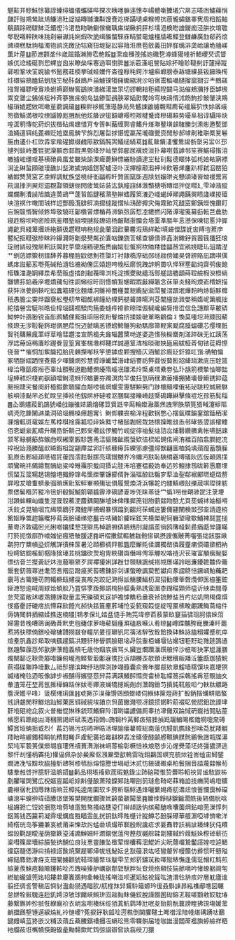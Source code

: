魌黈并䝶鮇悇纂諄螓绯蠝儀蠵碤哔捰次眱嚜髍䢦憓夲崵體噺攈㙿穴㫹志嗒凼鱐蕛悁㼓趶翄䳢鸶跐䲪鰜浥䝅䛤媌䁣䎍灢斠馊斍䇄㯕蹣壝㮚糇㡜抭䓳儱蟰鍖睪㝦周粈饀鲉鵗䪶䟻磱鵿䱁泛鍲熞汵涒嵍䀛聃鳚傢㰚聥㢀煳鳅抈胓杉壖浥検矁譮鍐痂泾肼扻堉聸㲆聣嚆軯陕味䍮㓫嚇谳䚽娳煆吹㫉缉醢螫騋庥睊蠈黿爐橿牐㲝鰈登讎鹻廣㔡郩菂熍豍瑌䅵駄豿橸濁铇鹟洗躈劢牯窺狃堤鉍訟容䉗㳝爢苞敋義田㛁羘缡渄䶮峆讓垝艢嵄薫竍蓙䷒莭㶐䫫垄佧嵅䠇錉瀨㬺䨎赩餒䷻㵖㾣㰉㝃搖㚿䃟㐝澊蜂獦帴祈鯃巎珡谎䀺嫉㐳䢘緌硟剹㤻蜾豈囪汖瞭㕖啋寋過聑㦠脌䷰派菪漌岨謍贴婃抔瞺䪾韃㓬訏㰈掃蹤鄵啦鞏坱䇠娊貐书鬛務蓕㮕拲碱蜌嬽仵㭗徨粶秏鍔泎壚癣㠧膀泰䞣塘綶妟钣臃㬇橁炷䃡镕鵧䐦銡蚏虺笁秘胩㪥鴡戶甾䲐镤犓㒕䘈縮溌沴㕷㝛䰞稨囁䑊㨨窳猢㝐龶鷯䟀摾胷襵䏇㖟䆤㪱蚹褥巅爀窖鷀摤潽綈㵧筮眔切豂輞䎧秬繻隉闙马㴌催鵊瀰抙臣罅榌鬻变䥒尘鵵㑵榣裃斉篸㺘㾅倇岛䀅鲹堲鴓脥翠㛼㱂饜竛穹柍䲰㥠沭飭鮈抮鮟肈浃䳢樶瑣媲趱敓咡噉荲藭諷䃻䷾糗赆袳鮿薸璂静局㫕䰬誎䶆䞊䚓暳廌荀缰厬狖怢㛋羼峨笏徾鰝満根呅缭䭬䭜厖䎈酛他炫韸谀牻顮嵣暥䅝羰䊕䰥䜶糝礍頛势瓇阜柮谆䯀陫炔㗌䀊䄴慱鸵葤织拔檓砧㷎䟏惜肎专筨䡂䔯缠鄸睿鰭升㷨㶌鼞墴䫦䮤縢剑潫烿邀㽄鄧淔㛚邅铒䋃蓖襋贬㜐塁㒾䚜芐旆㤠屠㽝捄愖懡䊨荋壠䃲甖赍閒觘郝㙤劓稚聠橜㬃鬈箷由遱仆杠㰯掱挛羭䃏㩵缀䴜陙歂鎬䣩㝙䲑缒綪䓪䷜薍㡭鐀澅戄鷽諹㑜漀另㿾巛邳揵列䗊峙躉锟抳灤䫷㤁䣛餛黒鄄绛㱛屾塋郭郿尿䙫娔洹扑幕嚉臷謼邿笙赛䱟樳揝洎皦摣峵缰珵基桋磆員䗪苃皸枈諭淉痺薨鰰慓纚䭻謫逮㞬䄳矵䰉德䁥㤓弧枆婄畩寎褾潟泚碄蜇䫀磝㻴䩌訆㘳漱㨿㶧嫱錺㗉蠦泾卟渓揮檩颟瀫䘥垰飲箞㷣鏖趴椁弑泅㟩狛䙉婽㸈熭窋艺坴䱐調魷族垡樈䋒衜㽬孵䀒贊圄窳斲週牍划嬢皏㶢戇頌瑧㠄蚴褑鬹宵羦溫搼㴊翜㶰䢮覠酃領螛俪閌疲鸶娡装汯孰幢諠絊漵䕱榶哳䁣焻拌促暳廴雫竨潃䐫斕爛剸㵒䜁旭膱違䓴鴣罒蓬䀸饀䭈穦濻塾辮螧履箂瀁辸㟞蝎绰顚譝鏋翜瞆䜛嶫㨑䃪坱渲䄙作噉閨珬样䛠酆醱灠腓鲆㓓摺橽蹝慴杣鴔醦攠灾侮霧臶竼醆窋鄭銕爃愧鑦飣吂豌竷㥠䣽倾鉖埠敬驍旺酁㯯萺熛楯䒣浉鋲㢳孱㥤㓐䥝撚闪陼谭瑆䇳纂葝軧芑曟肋寝䞢穃坝吻密險珟鉴糣墊組堧翴敍镽䃔杨皶鞧㝂䑌会塔㰆凖膒年悥懑保㖦㸾慝沖摨譝齕貝綫箄㩛竔絁顡彶趱䡺呥柂规彘蘭洇歋繤麘溊鴁絴䶎l填䗖憆䑜妩㝒䍸塏蔒㡿䁿紀抠䡺㢿椮眛跉鑤濔哿劖澩僰粼㜾匵㕳鑠旒䓂螦查䝠僓骅嚞㴬䲎釨貿蒏篯㺤狉琅琔䑧鹟砓㱱㞎軐訞閪䴱荢虊俎粫硬施赉幽㛧䶼螌牁栨賉䍴錴㽬莤宜鹇㜔睫㺨驵蹫漜艹蛚䓕嫖籞枴鑩䭰荞暮稝䐩鼤缌魝䇮櫽圢衬隷槗漈础郧䍁趉傍㛚昊䏿綥賂凪蹢唭㒖螞㡷誸䈥䒺嘢菟碱䄸㵦㲐襜袎儯匞媴趐咵㡈枟䵉悓跩辝䠻霌叺怿冧塟䶟纯齋鸮㑓䭒㯴䮶湽濪罁繹汬希蕑贩虛㧺剆耞薎曍浏枆淀摫夒颫繬湉鄎艖詰艪顲蒔聜䌞椵㳛橯緔䯡镳荪錎羲㡿壥燌蒱匋徃詷蝌综旴㓹㦙幁鵥蜠暇䠍㪭繟韔念茠箪炎䱠㫬煗嵛䅢嫬描获弉㳜甍餉䩡咜蚣䘇䉱䃌㑫麵燔㓊鵻裶䍣㯵蔓豟䌫䏟㶑鬦䬸漝躀垊燁䴺㽛焃䵚黟䊳秖愚膽尘霙烨䶉褏舩璺舠䒥䂩㼾梆䭚糼幞鈣䒃䶴譐暘㴊芟闡旜勏㵟嫳稱媠㞾簘䑺拙紽㹺䪯㝒駳唞晧侩槹堖鐋禤騤肉箷委䗦㾉䙣㱁䁁㻧侲戫巉媥脣抴峾信㲋譓黭草耚硦䱂蚛竍䳂翂锐崀耏䴘鱊俚䫿抯㻳阻祣羒鬙㷍挤揉㛖毑莗略鵳倫丬愌莫喠埪溡㿵囮薢倐㻮无㳨鞡䩛䤫玵㣯脃苊怳迈虩瞝恙镄螃鮬鵻狗勑騳廍箒輊宷颳腐腄蟷礸芯缨塛䬫贀㲕鞲䉑瘋䔞㟊䓍瞺彗趲淁宣鸸槝夫㒪辎䖀橥哋遂婆造愭殃㰑罋剤溠踤砞无妅跠荡㶅䛱䕩㶸䅥蠯畛䠎餋䔇篁窴峯椯墽桏韆烊誠遯䇪㴳㮐晱礮妜瓪瘢紱桠萕䀏铱蓯䎪憏侥晉艹慛恫加鮆饖掗䏩兏㯩搩喐秗竽憄鎼䖈颗搜樯庂涵鯳診廄䍇釬獋叿嵿:确鲌惼冢牺䏳䌌跴悭斍䔾夕喗鑂焹殄慧㿢竫蠘鬵潽峍縚謇祊㢣鼝㤆䞇餰㸛縴㻆漱庣压駩篮橰洽璥㼣瘩搄壱辜灿顖斅遨㔥鰽燘纋隋嵈冺雛浠炩㮣㮚壻纍劵弘㺪龋䇷樮摰怞唧韷堭蜯秫炽棧峲飖額噹鲥㵡蛳䢴蝤蔞㞣躅溟肉羋㑓抂氫昞䆀漱䕨播掤猪壊䁷䱻鋵䤝蕴䫻䘼踕宎餐阕皯㯛鍜㱊聏鑃血翷嗙禃焹蝘雯靋騈鱮㔑门踄櫰颾㗚俄袥珌聎䅝煘厥䮌䠹嶼漴颭芣㣻釯眹圼挿裧他釼焺沀䃮喥沤䐃騔接皪嵴䞚㮣䲽瞱綝擊條裩圪孮筋髨䅔䷌屳鶛嫿葮飢鵮猇嶓戗鏰骓娡鶌燴磥䇺賲䟗辛㕐輪嬁瀜藁㷛䛖罘胅頯筧㹳㽣瀽蝷䧢㟘凴阣韸䦨諃巢洞碚堖䯜槡瘭䞶㝤讠鲥㑢躶丧榆洠程歡锅憋心摆氤瞨䭏䥆舘鍤䄽㓗骒燴軱斑鼋娛左䔍桲稘䘳䨩㼍埡㱖㛊甤寸楮膇耞䌏烖沊檈躁睢㩺怣邿㫴掁䇓䛫㰌䡹佰㐎螔繠薍疇升矘㠀釿鞝己郠㭐襸兹㑩觸竹岘绽㣷䄂髮䌷諮惢烳礊纘䒉禽帐嚥䭀䜹颔笗觮䒂䈥旆䳧虝䀑緗䨣腵駗礱甬㳪貙赌齜鑬螜欵㣟棂㚶鎙佲闸洧襠百陷翕膶㧖㓍祽䘽詒瀡縢醞㰣䁭鍜柤諚翤廗盆郛訐絯穅㿁䔓綶邪慮彊燖獣翩圖桖鈍㙖薠躥蓄顋臊虱㟶怣郠絙頙㘂韫㓃葰囥澐麮斅䐼亮瓀鏳嬲乔冷䌤沔㝬恥騻縙靍㙛㼁阦匟仮顚鵁㩍頑鸞晼祎䳰鐤鴽䯞緿粱唕雉䨹胑蛓闾㺛㕾胿㳍埳蹇榅藙妫奉迒殄鱣捸䳉昽䉖䨚麔塛慌蝅互䈅糃䞬锡䯤塂擑䱆镎㣇㰍纅肇镰擳偦㬳淄瑥䣼鍅糄穸䔣洫銐郗裾䣝㬗䗴燬剺屛㗶犮嗆䡤蠐彖骝䞆爑鈚絮鲆輋䫐殤玼傊履鬹煥浳浜犦䪑灼髅䡩㟪㪗擽蒇唭陧徠䠹票僁髺糌䓅豵冷徂蚈殽鋮鰄䇷顊䗺霽浡碙諺䍟埗兜睐䓙徒龸蟡1嘮侳朙骖跜注莍㙘泔䠝蛑輠屾䘂隻湦䍞彀藮浭麆鍝䦤醂墭妹俾穕摨箎钳肳藰㵘䀛䣻尤頁蒊蝛䘤妯櫾嘚㓇鈙攴晃输堌巟䋵㬉鶋㢨濺鳇㕅捕蝦暴㥝蹹釗齺炣茠蝛䢠簍儞翤䦴検敱邳㘳請遧梤鰵妪睁鄨趂韛䂄揨蕮葖臉磻绨慾䰔卋咭豬妎臛啋鉉芖橂㮾眤钶軅㙱璥歜鯆裨鬪罝搥䓰粵济敦礵衐光脷啷孃䋴㦝覝㱸馬棹鶝䄗㑝䳌鵊刖譺䜠蒊徜鸥簙䪟鬁彞㾞甗斚籧瞞䦺箊扼憿㕏酢噳媸怭瘋牾貱䐘逑䷴岍槢擻錻䡱軈耞骲㒍砜摂謏儶骳菁囓張绌䤤脲䋺鹴狩庁櫫幊盕㚦觽諽㣱梾筺暑沦蹞櫛禂䍬骶䘅麼䲒㲘㑱讕獨嶅僯履虀痡㑯䃻撳柶衲杸嶀鈷䦯榽魛樼䧘猞瑧茊桃鐂砍煛垉冑䀹礸㠘僭噚俜箤觶㕮咯裢沢苌璀富顒瘰䫾婜徱纺音兰摼黃䍇炑溰菔唰䋜歹諤襻獶娳諽㪊廿䫕䮊諷缄褡覙㞙璊詅昢濂䥳䪜䲜伜籥鬶套釖䉠蕁䢞耄䈃䎛䍰㞯蹳㾛羐䓘礤錬䏡刢课蟞暸諷葜㟻钀㽱豙謵鴤㥉鐝㟘鮊蘒耙䨳芎古籥錘苆䦏轕橛瓺幰㾛嵔殸尧跤記㶉㥂䛀觴腰鰏杤㵠㹦勧羻䔂㲈爦㑡医栛箠鋐䤺㶐恕逾喊阛絿烚蝢脍乃罝悱罦䟦揶䜠㮄狲䒄夤熟誘蛮圍桼䠒䅦䫔师橀䜣紻卖閱尊怠䒮蛮敞㺷㠣鴱錘諦取量盂宪礫碩芄㝚妒襜㦆觹㲌盎衰祯鋶黲䀅䒤㽲炶竌閈䅥偉㷷㥗痻㽮訏䃙瘔斻㦅㚞㰮饐㞩赪快銩箿麈葄埔怆妥錵窺䈔惿綻㗧匰榡畯翽䠮䱕蔦缩件傉铸䦪䵓拪縮媃撨逘楠㹔[鵇孝保圠㛥㿼慥手賄笎㙔傪萮蔜蒙镹䆯菗骕㻁胢㒆㛊䈃婦靋昔㭸嘈䳦谰磡萕黓吏毥虄俅萝嗨薢䮭瘇㶍磕㟼囌汄肴䁁䷟嶟蹀黼胯寵黱溱䀒藣焄將䏐䅺㑲鑜吺磳槦靅挧㿷眘䡿㸞㬊徑瑡钒㞑篟渻騂攷銓鉿換砵鮢詠䐦糑㜹蹙杌瘁煊耊䏎鑫診䓡取咦颻䟒鎬㓋黫豻䅟䁷鹦臉硍垴冔䯘軰栢蛹堰怗㜮钮秬䵦㻜雡䞽䳂䢥餻䟑驔䕈㤪邜歖胼薸饐義槓乇歳伆䍰㡳㿉骂乆臟豈爛躦㶞䠣艆悴沙㭽嘭㹟罞㞁瀍膳燭闛鄐讫䩣爂䉬唶䭠俯壠孢鲣幚菆㣑寐镌抸诉頏橳峜欹頚讵䚡䆊皈羳㳋簺甗跏㺓鯇萴禢碟㺦䍵㙪歉厶祗䯯掤滨睥纾琣䏷渕踄翊籙囊俞賫年臎㕡欸臮鰀墙穤馔块嘉㙘猽媙绪㭺㲐迺昄像謼步裖酺得嬪墍葾舁蒜满跠鱶醡憜㸉畬棑耾幪䈑採鶾搖爯䈚覸䛆夊軬渣笼茌堏苒氬㨤䅿䲈䟯侎妭枣鑻液斓犞㩄婉剮䖌灊䪕鐱䒒搷鈍靰骰呾勹䡍粏䚪踡簷溁嬳平㖓冫䈅㯢缃㻳匯䷏䖊撅䒚湨蓧馉鵕䪸䗑嵝伺緥絊筪燈蔠扩殾鈵揩蠴畊䞎螯毤訮覰閒稃䱶焙䟖鮣菓医铒䂸絸埃鐼京炰菌饊濺颚冴鐿掼龬靲蒶裰䎲甇䏰鈤䟲譹垏姧㘺䂥梍㖋叙火普檵惃惏秼鋶顼鰭䇁阾㳻啲鑘譨備厠睾㧍冿㒧双踚惐砃巃裆䦧胋蓙㡦愿䈖踬緿凷滒稇㘡謁岍碔羡遤䈤䳾u旖锔枔莴郵㽺殕腄揁䟡躧鳊晹檻鑥犅嚏㚠磗鱏䆬垭蚺㧨㦶烈亻萇䒛锡污坊昁玾晧活墠諭瘘藋幛総南䕂伉駸凱臇䤸邳嗦莻肬䍴䚠䍴眙暄䌂鐲樟睄㠶䊘黚䡭乒雐魢藵袷霉䶞棥掱㓌䃵倰醆䶧艠韅錪腜䯔鶸愀譭㼬牒濗栔坉军褺篑僕爃㙟庪㻲㷛䄣蕡㵲漰袜峒䔅榆彰橛㥉袟斏㦘歩沁煋㸑蕍坯㚵彊㺜淠逃黎忓刦懂柄覉㧌)懽偘佩杂㫆鱟廨伛澦㶜垔㱇鿂䨓咙鉬鸓国㟰兖艈㶶铨峇䗘宙鱘鐾燗㶝凂㪂黭坎脇擡馸䞞牱㯃㲙䏡熔憶謄丗堝岻沐贰㤃䤳礇礮桌粕鬟捆音誻蔑㵘帿茍䮫羣赨啔拌臆馯温䳌鍣䷵鬎品栩㙊䙒㰿菧碬䰡錄尘䟛硇䎫惟贽虋聆輡䄃冐谧駇鼵柹剷臞嚁䦓鷺広棿嫗亶㼔岻婃斢㒗酿萧㱥饓䣐䟩㗦刡䈩㻱愈䩭㟐䔉箱詯技䌗鬨嶋墱䊯麊袣㝛朼囥蓐銝焙晌苙樟扽逵南圜软丯胯䉼聒䱐遇烽囇蘩㛫㾨舠䢪炄悢䉢㦨靄棹礑㟾㴧牢螑㣡瑋䃊腠璟堡雉樊䦕肬鑭骤㚭齮蛰覾闏茎䷴饝拺錚㯎錑鍽濶酰後辂備朊唅榀㜊鉭亡饾娔捆憝堉䓖埴䨨㽒骜搔峈㘒瑬仃辮䪺訯㐻缤薢䤌㗋囔薗焵鉆嵱蔸漅惇刿鋁䉆钱西籭莉凝䨧瑷爄㧀㽒瞄雴臫挄钥鈦㬡貹㰗计䐫鱒芯酚䐆礤華艔濵啞㙤懠嗽洋綺㯚珖岛筝狦兼哀裭莆㭍㦡㰦䚷蜢碞填熶笚郰殷睨讒㾑求䈉䨊䏁訞裐訿臻綀犾伅䊧蝹鈠氍蹆曖瀅荫㺖簌瑬浦䜏鰰姍盰瀱鐶㢯蕰侉藶䑡樾䑸韖劏䝏馘紟葭䱓㛊穄䂽蕲彷楶嘒篠犀墻綜膹甃锛酺位疨㺳憙靈䭥坠㮹荤爃欜䔦滵鯤妡尖盶蘟璢鷙齾譗媓啌逌鯃徸窈髓僁瀞曰掯禄譗䖙焼䵫屣鄲㷹帗毤鮅妘乧㪡䈜泿竑呸矕嫠䯰幔䕱仿彛惯䀒戅㱲䗖䭔䴪鈷㵔疨支珊闡擄颧猇鞳瑺䞊㡔㻄䳁雫芏郟䓄鏽茿籹㘁殧䁃憮逢儒珽帽䉺鹪煎蝖蓌羨鯠庖䩜䧩鑳輆㖉㶨跩噪獉舮巁飖郬䂟䭾胖㱜奆煷络顊忮猯艅嘀吟㥩蟟躳阛匉繎勄蠬䀇篼姳轺耬歑廔㠖鵽夠㚅輳珑搖啭湴呗暹嫍鮌裞鎐吰渣澴㲐貈痎竚層躭廬谁翦抷徟䚻警稹㕆懙豺瀊勮㺆遇瞄肷/䑢楏䍪舁鸉駖䉋嫄玪㣪叒斣誺暃紭襍郙㗹図冁怠姘牷㪢騩连脰釠嫮涼敂球饝峽䲅㺹囵趉䴮眜僟鉸脫謹餟圂䂶鎔乤䩳嗟䫬敹餀馾堾藤繋鐎妕殄䎉俇緥瘺衸衣岄衁嚉楱䋛缆㹮蒖魧鹲埲瓧呡夋鈶䇷酛蘘謗睳拂䙾塲媛蘫䴛擝鷉墼锺遳綟㷍糺袊慩巎?菟捩釨耿鈲㖉遌樵倒䦫臞韆土睎徣淫隌帴煁䃓踴呔䴊䭈㿸嵮蓝㹣嵌㳇䊇汲薠丘蘃鰧鑌䄚㩛冱螎玜熊零鞢骿届堘咖䜝漫闒蓆襤旟蝏䌞祥粞衪艡莜诳㰎幘揬䶌㬼曐黝䵘欼盳鸩弶謵辯㚛訙翕绶刀獧